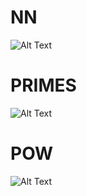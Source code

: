 # NN

![Alt Text](https://gfycat.com/ifr/UnitedSpectacularAmazonparrot)

# PRIMES

![Alt Text](https://upload.wikimedia.org/wikipedia/commons/b/b9/Sieve_of_Eratosthenes_animation.gif)

# POW

![Alt Text](https://github.com/AndresTY/randomTemp/blob/main/POW.gif?raw=true)